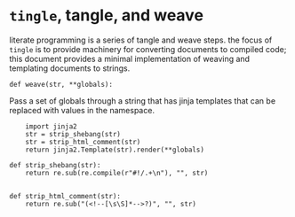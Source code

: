 # `tingle`, tangle, and weave

literate programming is a series of tangle and weave steps. the focus of `tingle`
is to provide machinery for converting documents to compiled code; this document
provides a minimal implementation of weaving and templating documents to strings.

    def weave(str, **globals):

Pass a set of globals through a string that has jinja templates that can be replaced with values 
in the namespace.


        import jinja2
        str = strip_shebang(str)
        str = strip_html_comment(str)
        return jinja2.Template(str).render(**globals)

    def strip_shebang(str):
        return re.sub(re.compile(r"#!/.+\n"), "", str)


    def strip_html_comment(str):
        return re.sub("(<!--[\s\S]*-->?)", "", str)
